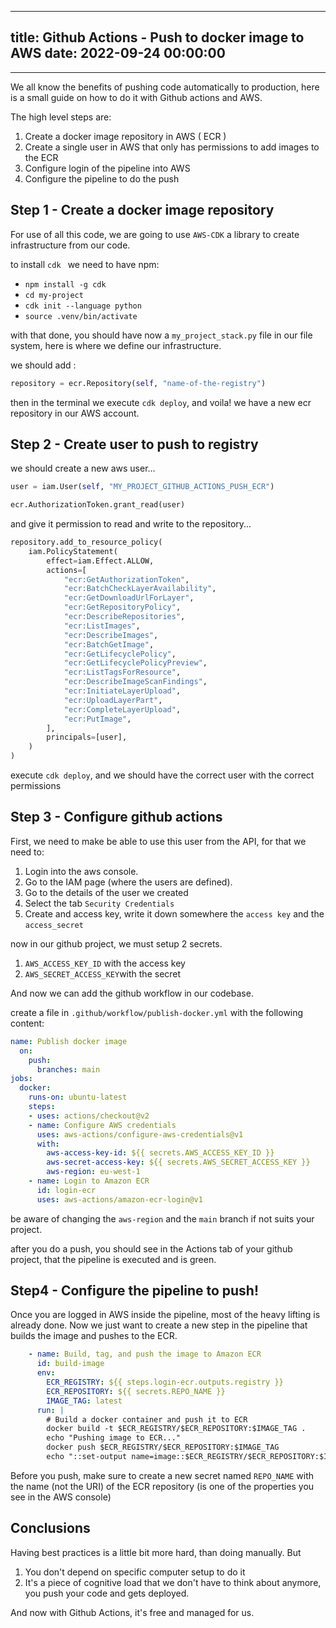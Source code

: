 
---
title: Github Actions - Push to docker image to AWS
date: 2022-09-24 00:00:00
---
---


We all know the benefits of pushing code automatically to production, here is a small guide on how to do it with Github actions and AWS.

The high level steps are:

1. Create a docker image repository in AWS ( ECR )
2. Create a single user in AWS that only has permissions to add images to the ECR
3. Configure login of the pipeline into AWS
4. Configure the pipeline to do the push


## Step 1 - Create a docker image repository

For use of all this code, we are going to use `AWS-CDK` a library to create infrastructure from our code.

to install `cdk ` we need to have npm:
- `npm install -g cdk`
- `cd my-project`
- `cdk init --language python`
- `source .venv/bin/activate` 

with that done, you should have now a `my_project_stack.py` file in our file system, here is where we define our infrastructure.

we should add :
```python
repository = ecr.Repository(self, "name-of-the-registry")
```

then in the terminal we execute `cdk deploy`, and voila! we have a new ecr repository in our AWS account.

## Step 2 - Create user to push to registry

we should create a new aws user...
```python
user = iam.User(self, "MY_PROJECT_GITHUB_ACTIONS_PUSH_ECR")

ecr.AuthorizationToken.grant_read(user)
```

and give it permission to read and write to the repository...

```python
repository.add_to_resource_policy(
	iam.PolicyStatement(
		effect=iam.Effect.ALLOW,
		actions=[
			"ecr:GetAuthorizationToken",
			"ecr:BatchCheckLayerAvailability",
			"ecr:GetDownloadUrlForLayer",
			"ecr:GetRepositoryPolicy",
			"ecr:DescribeRepositories",
			"ecr:ListImages",
			"ecr:DescribeImages",
			"ecr:BatchGetImage",
			"ecr:GetLifecyclePolicy",
			"ecr:GetLifecyclePolicyPreview",
			"ecr:ListTagsForResource",
			"ecr:DescribeImageScanFindings",
			"ecr:InitiateLayerUpload",
			"ecr:UploadLayerPart",
			"ecr:CompleteLayerUpload",
			"ecr:PutImage",
		],
		principals=[user],
	)
)
```

execute `cdk deploy`, and we should have the correct user with the correct permissions

## Step 3 - Configure github actions

First, we need  to make be able to use this user from the API, for that we need to:

1. Login into the aws console.
2. Go to the IAM page (where the users are defined).
3. Go to the details of the user we created
4. Select the tab `Security Credentials`
5. Create and access key, write it down somewhere the `access key` and the `access_secret`

now in our github project, we must setup 2 secrets.
1. `AWS_ACCESS_KEY_ID` with the access key
2. `AWS_SECRET_ACCESS_KEY`with the secret

And now we can add the github workflow in our codebase.

create a file in `.github/workflow/publish-docker.yml` with the following content:

```yaml
name: Publish docker image
  on:
    push:
      branches: main
jobs:
  docker:
    runs-on: ubuntu-latest
    steps:
    - uses: actions/checkout@v2
    - name: Configure AWS credentials
      uses: aws-actions/configure-aws-credentials@v1
      with:
        aws-access-key-id: ${{ secrets.AWS_ACCESS_KEY_ID }}
        aws-secret-access-key: ${{ secrets.AWS_SECRET_ACCESS_KEY }}
        aws-region: eu-west-1
    - name: Login to Amazon ECR
      id: login-ecr
      uses: aws-actions/amazon-ecr-login@v1
```

be aware of changing the `aws-region` and the `main` branch if not suits your project.

after you do a push, you should see in the Actions tab of your github project, that the pipeline is executed and is green.

## Step4 - Configure the pipeline to  push!

Once you are logged in AWS inside the pipeline, most of the heavy lifting is already done. 
Now we just want to create a new step in the pipeline that builds the image and pushes to the ECR.

```yaml
    - name: Build, tag, and push the image to Amazon ECR
      id: build-image
      env:
        ECR_REGISTRY: ${{ steps.login-ecr.outputs.registry }}
        ECR_REPOSITORY: ${{ secrets.REPO_NAME }}
        IMAGE_TAG: latest
      run: |
        # Build a docker container and push it to ECR
        docker build -t $ECR_REGISTRY/$ECR_REPOSITORY:$IMAGE_TAG .
        echo "Pushing image to ECR..."
        docker push $ECR_REGISTRY/$ECR_REPOSITORY:$IMAGE_TAG
        echo "::set-output name=image::$ECR_REGISTRY/$ECR_REPOSITORY:$IMAGE_TAG"
```

Before you push, make sure to create a new secret named `REPO_NAME` with the name (not the URI) of the ECR repository (is one of the properties you see in the AWS console)


## Conclusions

Having best practices is a little bit more hard, than doing manually. But 

1. You don't depend on specific computer setup to do it
2. It's a piece of cognitive load that we don't have to think about anymore, you push your code and gets deployed.

And now with Github Actions, it's free and managed for us.